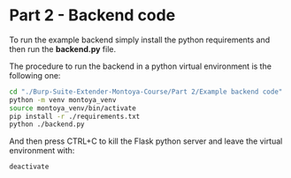 # Part 2 - Backend code

To run the example backend simply install the python requirements and then run the **backend.py** file.

The procedure to run the backend in a python virtual environment is the following one:

```bash
cd "./Burp-Suite-Extender-Montoya-Course/Part 2/Example backend code"
python -m venv montoya_venv
source montoya_venv/bin/activate
pip install -r ./requirements.txt
python ./backend.py
```

And then press CTRL+C to kill the Flask python server and leave the virtual environment with:

```bash
deactivate
```